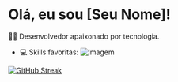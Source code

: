 # Olá, eu sou [Seu Nome]!
👨‍💻 Desenvolvedor apaixonado por tecnologia.

- 💻 Skills favoritas: 
![Imagem](https://w7.pngwing.com/pngs/585/981/png-transparent-html-js-and-css-logo-cascading-style-sheets-javascript-html-css3-jquery-logo-miscellaneous-text-trademark-thumbnail.png)


[![GitHub Streak](https://streak-stats.demolab.com/?user=matiasjunior13)](https://git.io/streak-stats)

